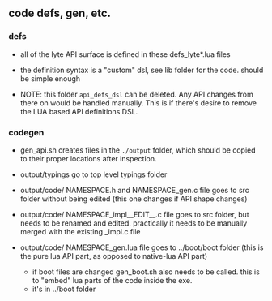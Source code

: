 ## code defs, gen, etc.

### defs
- all of the lyte API surface is defined in these defs_lyte*.lua files
- the definition syntax is a "custom" dsl, see lib folder for the code. should be simple enough

- NOTE: this folder `api_defs_dsl` can be deleted. Any API changes from there on would be handled manually. This is
  if there's desire to remove the LUA based API definitions DSL.

### codegen
- gen_api.sh creates files in the `./output` folder, which should be copied to their proper locations after inspection.

- output/typings go to top level typings folder
- output/code/ NAMESPACE.h and NAMESPACE_gen.c file goes to src folder without being edited (this one changes if API shape changes)
- output/code/ NAMESPACE_impl__EDIT__.c file goes to src folder, but needs to be renamed and edited. practically it needs to be manually merged with the existing _impl.c file
- output/code/ NAMESPACE_gen.lua file goes to ../boot/boot folder (this is the pure lua API part, as opposed to native-lua API part)
  - if boot files are changed gen_boot.sh also needs to be called. this is to "embed" lua parts of the code inside the exe.
  - it's in ../boot folder
